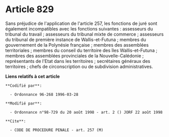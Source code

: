 # Article 829

Sans préjudice de l'application de l'article 257, les fonctions de juré sont également incompatibles avec les fonctions
suivantes : assesseurs du tribunal du travail ; assesseurs du tribunal mixte de commerce ; assesseurs du tribunal de première
instance de Wallis-et-Futuna ; membres du gouvernement de la Polynésie française ; membres des assemblées territoriales ;
membres du conseil du territoire des îles Wallis-et-Futuna ; membres des assemblées provinciales de la Nouvelle-Calédonie ;
représentants de l'Etat dans les territoires ; secrétaires généraux des territoires ; chefs de circonscription ou de
subdivision administratives.

**Liens relatifs à cet article**

	**Codifié par**:

	  - Ordonnance 96-268 1996-03-28

	**Modifié par**:

	  - Ordonnance n°98-729 du 20 août 1998 - art. 2 () JORF 22 août 1998

	**Cite**:

	  - CODE DE PROCEDURE PENALE - art. 257 (M)
